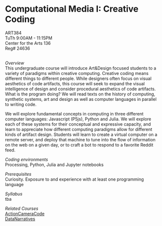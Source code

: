 # Computational Media I: Creative Coding


ART384 
<br>
TuTh 9:00AM - 11:15PM
<br>
Center for the Arts 136
<br>
Reg# 24636
<br><br>

<i>Overview </i> <br>
This undergraduate course will introduce Art&Design focused students to a variety of paradigms within creative computing. Creative coding means different things to different people. While designers often focus on visual aesthetics of code artifacts, this course will seek to expand the visual intelligence of design and consider procedural aesthetics of code artifacts. What is the program doing? We will read texts on the history of computing, synthetic systems, art and design as well as computer languages in parallel to writing code.

We will explore fundamental concepts in computing in three different computer languages: Javascript (P5js), Python and Julia. We will explore each of these systems for their conceptual and expressive capacity, and learn to appreciate how different computing paradigms allow for different kinds of artifact design. Students will learn to create a virtual computer on a remote server, and deploy that machine to tune into the flow of information on the web on a given day, or to craft a bot to respond to a favorite Reddit feed.


<i>Coding environments</i>
<br>
Processing, Python, Julia and Jupyter notebooks


<i>Prerequisites</i>
<br>
Curiosity. Exposure to and experience with at least one programming language


<i>Syllabus</i>
<br>
tba

<i>Related Courses</i>
<br>
[ActionCameraCode](https://github.com/realtechsupport/ActionCameraCode)  
[DataNarratives](https://github.com/realtechsupport/DataNarratives)

